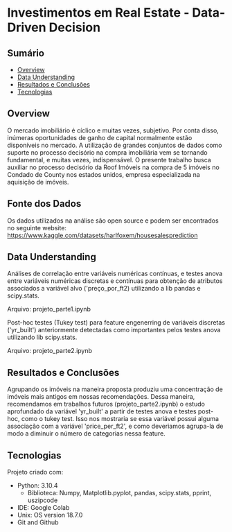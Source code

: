 # Investimentos em Real Estate - Data-Driven Decision

## Sumário
* [Overview](#overview)
* [Data Understanding](#EDA)
* [Resultados e Conclusões](#Resultados)
* [Tecnologias](#tecnologias)

## Overview
O mercado imobiliário é cíclico e muitas vezes, subjetivo. Por conta disso, inúmeras oportunidades de ganho de capital normalmente estão disponíveis no mercado. A utilização de grandes conjuntos de dados como suporte no processo decisório na compra imobiliária vem se tornando fundamental, e muitas vezes, indispensável. O presente trabalho busca auxiliar no processo decisório da Roof Imóveis na compra de 5 imóveis no Condado de County nos estados unidos, empresa especializada na aquisição de imóveis.

## Fonte dos Dados
Os dados utilizados na análise são open source e podem ser encontrados no seguinte website: https://www.kaggle.com/datasets/harlfoxem/housesalesprediction

## Data Understanding
Análises de correlação entre variáveis numéricas contínuas, e testes anova entre variáveis numéricas discretas e contínuas para obtenção de atributos associados a variável alvo ('preço_por_ft2) utilizando a lib pandas e scipy.stats.

Arquivo: projeto_parte1.ipynb

Post-hoc testes (Tukey test) para feature engenerring de variáveis discretas ('yr_built') anteriormente detectadas como importantes pelos testes anova utilizando lib scipy.stats.

Arquivo: projeto_parte2.ipynb

## Resultados e Conclusões
Agrupando os imóveis na maneira proposta produziu uma concentração de imóveis mais antigos em nossas recomendações. Dessa maneira, recomendamos em trabalhos futuros (projeto_parte2.ipynb) o estudo aprofundado da variável 'yr_built' a partir de testes anova e testes post-hoc, como o tukey test. Isso nos mostraria se essa variável possui alguma associação com a variável 'price_per_ft2', e como deveriamos agrupa-la de modo a diminuir o número de categorias nessa feature. 
	
## Tecnologias
Projeto criado com:
* Python: 3.10.4
  * Biblioteca: Numpy, Matplotlib.pyplot, pandas, scipy.stats, pprint, uszipcode
* IDE: Google Colab
* Unix: OS version 18.7.0
* Git and Github


